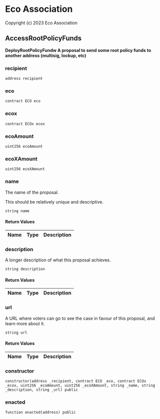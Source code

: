 # Eco Association

Copyright (c) 2023 Eco Association

## AccessRootPolicyFunds

**DeployRootPolicyFundw
A proposal to send some root policy funds to another
address (multisig, lockup, etc)**

### recipient

```solidity
address recipient
```

### eco

```solidity
contract ECO eco
```

### ecox

```solidity
contract ECOx ecox
```

### ecoAmount

```solidity
uint256 ecoAmount
```

### ecoXAmount

```solidity
uint256 ecoXAmount
```

### name

The name of the proposal.

This should be relatively unique and descriptive.

```solidity
string name
```

#### Return Values

| Name | Type | Description |
| ---- | ---- | ----------- |

### description

A longer description of what this proposal achieves.

```solidity
string description
```

#### Return Values

| Name | Type | Description |
| ---- | ---- | ----------- |

### url

A URL where voters can go to see the case in favour of this proposal,
and learn more about it.

```solidity
string url
```

#### Return Values

| Name | Type | Description |
| ---- | ---- | ----------- |

### constructor

```solidity
constructor(address _recipient, contract ECO _eco, contract ECOx _ecox, uint256 _ecoAmount, uint256 _ecoXAmount, string _name, string _description, string _url) public
```

### enacted

```solidity
function enacted(address) public
```

